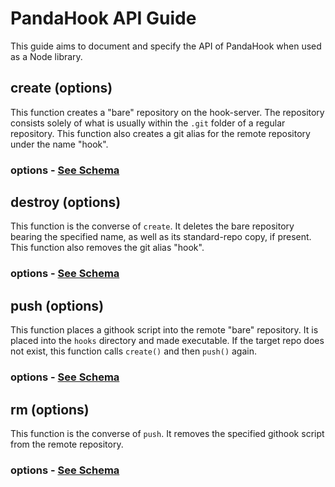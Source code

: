 # PandaHook API Guide
This guide aims to document and specify the API of PandaHook when used as a Node library.

## create (options)
This function creates a "bare" repository on the hook-server.  The repository consists solely of what is usually within the `.git` folder of a regular repository.  This function also creates a git alias for the remote repository under the name "hook".

### options - [See Schema][1]

## destroy (options)
This function is the converse of `create`.  It deletes the bare repository bearing the specified name, as well as its standard-repo copy, if present.  This function also removes the git alias "hook".

### options - [See Schema][2]

## push (options)
This function places a githook script into the remote "bare" repository.  It is placed into the `hooks` directory and made executable.  If the target repo does not exist, this function calls `create()` and then `push()` again.

### options - [See Schema][3]

## rm (options)
This function is the converse of `push`.  It removes the specified githook script from the remote repository.

### options - [See Schema][4]


[1]:https://github.com/pandastrike/panda-hook/blob/master/schema/create.json
[2]:https://github.com/pandastrike/panda-hook/blob/master/schema/destroy.json
[3]:https://github.com/pandastrike/panda-hook/blob/master/schema/push.json
[4]:https://github.com/pandastrike/panda-hook/blob/master/schema/rm.json
